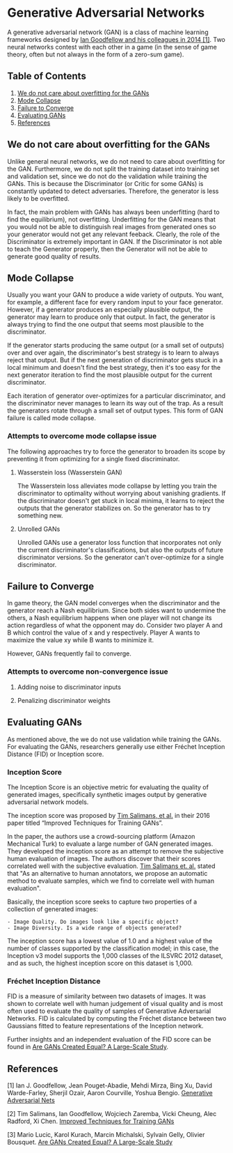 # Generative Adversarial Networks

A generative adversarial network (GAN) is a class of machine learning frameworks designed by [Ian Goodfellow and his colleagues in 2014 [1]](https://papers.nips.cc/paper/5423-generative-adversarial-nets.pdf). Two neural networks contest with each other in a game (in the sense of game theory, often but not always in the form of a zero-sum game).

## Table of Contents

1. [We do not care about overfitting for the GANs](#we-do-not-care-about-overfitting-for-the-gans)
2. [Mode Collapse](#mode-collapse)
3. [Failure to Converge](#failure-to-converge)
4. [Evaluating GANs](#evaluating-gans)
5. [References](#references)

## We do not care about overfitting for the GANs

Unlike general neural networks, we do not need to care about overfitting for the GAN. Furthermore, we do not split the training dataset into training set and validation set, since we do not do the validation while training the GANs. This is because the Discriminator (or Critic for some GANs) is constantly updated to detect adversaries. Therefore, the generator is less likely to be overfitted.

In fact, the main problem with GANs has always been underfitting (hard to find the equilibrium), not overfitting. Underfitting for the GAN means that you would not be able to distinguish real images from generated ones so your generator would not get any relevant feeback. Clearly, the role of the Discriminator is extremely important in GAN. If the Discriminator is not able to teach the Generator properly, then the Generator will not be able to generate good quality of results.

## Mode Collapse

Usually you want your GAN to produce a wide variety of outputs. You want, for example, a different face for every random input to your face generator. However, if a generator produces an especially plausible output, the generator may learn to produce only that output. In fact, the generator is always trying to find the one output that seems most plausible to the discriminator.

If the generator starts producing the same output (or a small set of outputs) over and over again, the discriminator's best strategy is to learn to always reject that output. But if the next generation of discriminator gets stuck in a local minimum and doesn't find the best strategy, then it's too easy for the next generator iteration to find the most plausible output for the current discriminator.

Each iteration of generator over-optimizes for a particular discriminator, and the discriminator never manages to learn its way out of the trap. As a result the generators rotate through a small set of output types. This form of GAN failure is called mode collapse.

### Attempts to overcome mode collapse issue

The following approaches try to force the generator to broaden its scope by preventing it from optimizing for a single fixed discriminator.

1. Wasserstein loss (Wasserstein GAN)

    The Wasserstein loss alleviates mode collapse by letting you train the discriminator to optimality without worrying about vanishing gradients. If the discriminator doesn't get stuck in local minima, it learns to reject the outputs that the generator stabilizes on. So the generator has to try something new.

2. Unrolled GANs

    Unrolled GANs use a generator loss function that incorporates not only the current discriminator's classifications, but also the outputs of future discriminator versions. So the generator can't over-optimize for a single discriminator.

## Failure to Converge

In game theory, the GAN model converges when the discriminator and the generator reach a Nash equilibrium. Since both sides want to undermine the others, a Nash equilibrium happens when one player will not change its action regardless of what the opponent may do. Consider two player A and B which control the value of x and y respectively. Player A wants to maximize the value xy while B wants to minimize it.

However, GANs frequently fail to converge.

### Attempts to overcome non-convergence issue

1. Adding noise to discriminator inputs

2. Penalizing discriminator weights

## Evaluating GANs

As mentioned above, the we do not use validation while training the GANs. For evaluating the GANs, researchers generally use either Fréchet Inception Distance (FID) or Inception score.

### Inception Score

The Inception Score is an objective metric for evaluating the quality of generated images, specifically synthetic images output by generative adversarial network models.

The inception score was proposed by [Tim Salimans, et al.](https://arxiv.org/abs/1606.03498) in their 2016 paper titled “Improved Techniques for Training GANs”.

In the paper, the authors use a crowd-sourcing platform (Amazon Mechanical Turk) to evaluate a large number of GAN generated images. They developed the inception score as an attempt to remove the subjective human evaluation of images. The authors discover that their scores correlated well with the subjective evaluation. [Tim Salimans et. al.](https://arxiv.org/abs/1606.03498) stated that "As an alternative to human annotators, we propose an automatic method to evaluate samples, which we find to correlate well with human evaluation".

Basically, the inception score seeks to capture two properties of a collection of generated images:

    - Image Quality. Do images look like a specific object?
    - Image Diversity. Is a wide range of objects generated?

The inception score has a lowest value of 1.0 and a highest value of the number of classes supported by the classification model; in this case, the Inception v3 model supports the 1,000 classes of the ILSVRC 2012 dataset, and as such, the highest inception score on this dataset is 1,000.

### Fréchet Inception Distance

FID is a measure of similarity between two datasets of images. It was shown to correlate well with human judgement of visual quality and is most often used to evaluate the quality of samples of Generative Adversarial Networks. FID is calculated by computing the Fréchet distance between two Gaussians fitted to feature representations of the Inception network.

Further insights and an independent evaluation of the FID score can be found in [Are GANs Created Equal? A Large-Scale Study](https://arxiv.org/abs/1711.10337).

## References

[1] Ian J. Goodfellow, Jean Pouget-Abadie, Mehdi Mirza, Bing Xu, David Warde-Farley, Sherjil Ozair, Aaron Courville, Yoshua Bengio. [Generative Adversarial Nets](https://papers.nips.cc/paper/5423-generative-adversarial-nets.pdf)

[2] Tim Salimans, Ian Goodfellow, Wojciech Zaremba, Vicki Cheung, Alec Radford, Xi Chen. [Improved Techniques for Training GANs](https://arxiv.org/abs/1606.03498)

[3] Mario Lucic, Karol Kurach, Marcin Michalski, Sylvain Gelly, Olivier Bousquet. [Are GANs Created Equal? A Large-Scale Study](https://arxiv.org/abs/1711.10337)
